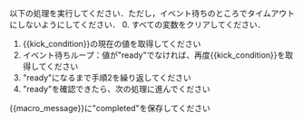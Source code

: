 以下の処理を実行してください．ただし，イベント待ちのところでタイムアウトにしないようにしてください．
0. すべての変数をクリアしてください．
1. {{kick_condition}}の現在の値を取得してください
2. イベント待ちループ：値が"ready"でなければ、再度{{kick_condition}}を取得してください
3. "ready"になるまで手順2を繰り返してください
4. "ready"を確認できたら、次の処理に進んでください

{{macro_message}}に"completed"を保存してください
